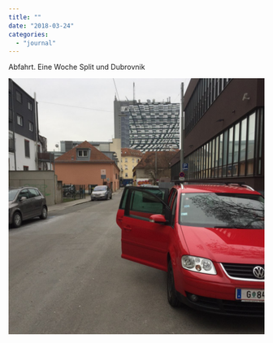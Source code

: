 ```yaml
---
title: ""
date: "2018-03-24"
categories: 
  - "journal"
---
```


Abfahrt. Eine Woche Split und Dubrovnik

![](images/ef0260bae9.jpg)
